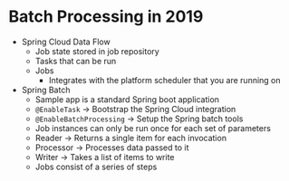 # Batch Processing in 2019

  * Spring Cloud Data Flow
    * Job state stored in job repository
    * Tasks that can be run
    * Jobs
      * Integrates with the platform scheduler that you are running on
  * Spring Batch
    * Sample app is a standard Spring boot application
    * `@EnableTask` -> Bootstrap the Spring Cloud integration
    * `@EnableBatchProcessing` -> Setup the Spring batch tools
    * Job instances can only be run once for each set of parameters
    * Reader -> Returns a single item for each invocation
    * Processor -> Processes data passed to it
    * Writer -> Takes a list of items to write
    * Jobs consist of a series of steps